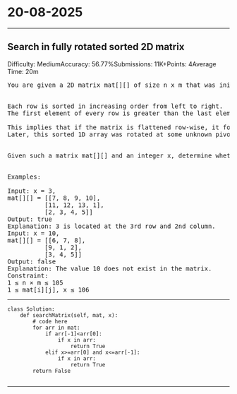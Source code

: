 # 20-08-2025
---
## Search in fully rotated sorted 2D matrix
Difficulty: MediumAccuracy: 56.77%Submissions: 11K+Points: 4Average Time: 20m
<pre>
You are given a 2D matrix mat[][] of size n x m that was initially filled in the following manner:


Each row is sorted in increasing order from left to right.
The first element of every row is greater than the last element of the previous row.

This implies that if the matrix is flattened row-wise, it forms a strictly sorted 1D array.
Later, this sorted 1D array was rotated at some unknown pivot. The rotated array was then written back into the matrix row-wise to form the current matrix.


Given such a matrix mat[][] and an integer x, determine whether x exists in the matrix.


Examples:

Input: x = 3,
mat[][] = [[7, 8, 9, 10],           
          [11, 12, 13, 1],
          [2, 3, 4, 5]] 
Output: true
Explanation: 3 is located at the 3rd row and 2nd column.
Input: x = 10,
mat[][] = [[6, 7, 8],                         
          [9, 1, 2],
          [3, 4, 5]]
Output: false
Explanation: The value 10 does not exist in the matrix.
Constraint:
1 ≤ n × m ≤ 105
1 ≤ mat[i][j], x ≤ 106
</pre>

---
```
class Solution:
    def searchMatrix(self, mat, x):
        # code here
        for arr in mat:
            if arr[-1]<arr[0]:
                if x in arr:
                    return True
            elif x>=arr[0] and x<=arr[-1]:
                if x in arr:
                    return True
        return False
            
```
---
